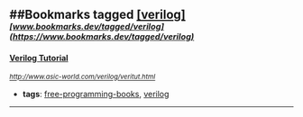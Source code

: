 ##Bookmarks tagged [[verilog]](https://www.bookmarks.dev?q=[verilog])
_<sup><sup>[www.bookmarks.dev/tagged/verilog](https://www.bookmarks.dev/tagged/verilog)</sup></sup>_
---
#### [Verilog Tutorial](http://www.asic-world.com/verilog/veritut.html)
_<sup>http://www.asic-world.com/verilog/veritut.html</sup>_

* **tags**: [free-programming-books](../tagged/free-programming-books.md), [verilog](../tagged/verilog.md)
---
